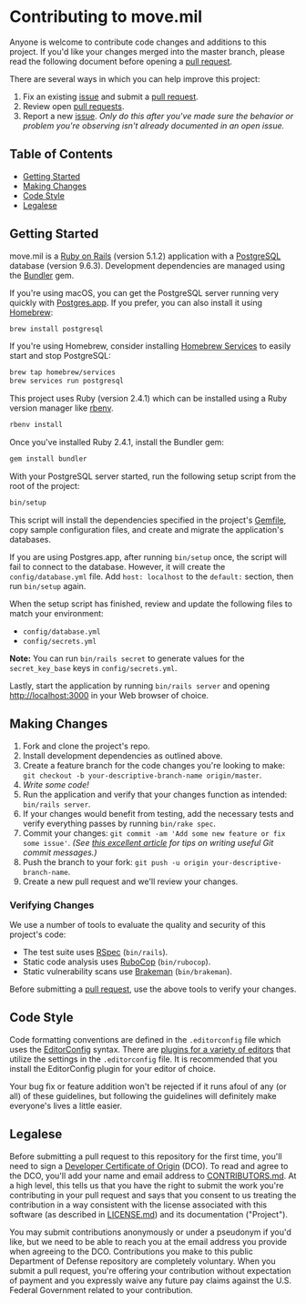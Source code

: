 # Contributing to move.mil

Anyone is welcome to contribute code changes and additions to this project. If you'd like your changes merged into the master branch, please read the following document before opening a [pull request][pulls].

There are several ways in which you can help improve this project:

1. Fix an existing [issue][issues] and submit a [pull request][pulls].
1. Review open [pull requests][pulls].
1. Report a new [issue][issues]. _Only do this after you've made sure the behavior or problem you're observing isn't already documented in an open issue._

## Table of Contents

- [Getting Started](#getting-started)
- [Making Changes](#making-changes)
- [Code Style](#code-style)
- [Legalese](#legalese)

## Getting Started

move.mil is a [Ruby on Rails](http://rubyonrails.org) (version 5.1.2) application with a [PostgreSQL](https://www.postgresql.org) database (version 9.6.3). Development dependencies are managed using the [Bundler](http://bundler.io/) gem.

If you're using macOS, you can get the PostgreSQL server running very quickly with [Postgres.app](https://postgresapp.com/). If you prefer, you can also install it using [Homebrew](https://brew.sh):

```sh
brew install postgresql
```

If you're using Homebrew, consider installing [Homebrew Services](https://github.com/Homebrew/homebrew-services) to easily start and stop PostgreSQL:

```sh
brew tap homebrew/services
brew services run postgresql
```

This project uses Ruby (version 2.4.1) which can be installed using a Ruby version manager like [rbenv](https://github.com/rbenv/rbenv).

```sh
rbenv install
```

Once you've installed Ruby 2.4.1, install the Bundler gem:

```sh
gem install bundler
```

With your PostgreSQL server started, run the following setup script from the root of the project:

```sh
bin/setup
```

This script will install the dependencies specified in the project's [Gemfile][gemfile], copy sample configuration files, and create and migrate the application's databases.

If you are using Postgres.app, after running `bin/setup` once, the script will fail to connect to the database. However, it will create the `config/database.yml` file. Add `host: localhost` to the `default:` section, then
run `bin/setup` again.

When the setup script has finished, review and update the following files to match your environment:

- `config/database.yml`
- `config/secrets.yml`

**Note:** You can run `bin/rails secret` to generate values for the `secret_key_base` keys in `config/secrets.yml`.

Lastly, start the application by running `bin/rails server` and opening [http://localhost:3000](http://localhost:3000) in your Web browser of choice.

## Making Changes

1. Fork and clone the project's repo.
1. Install development dependencies as outlined above.
1. Create a feature branch for the code changes you're looking to make: `git checkout -b your-descriptive-branch-name origin/master`.
1. _Write some code!_
1. Run the application and verify that your changes function as intended: `bin/rails server`.
1. If your changes would benefit from testing, add the necessary tests and verify everything passes by running `bin/rake spec`.
1. Commit your changes: `git commit -am 'Add some new feature or fix some issue'`. _(See [this excellent article](https://chris.beams.io/posts/git-commit/) for tips on writing useful Git commit messages.)_
1. Push the branch to your fork: `git push -u origin your-descriptive-branch-name`.
1. Create a new pull request and we'll review your changes.

### Verifying Changes

We use a number of tools to evaluate the quality and security of this project's code:

- The test suite uses [RSpec](http://rspec.info) (`bin/rails`).
- Static code analysis uses [RuboCop](https://github.com/bbatsov/rubocop) (`bin/rubocop`).
- Static vulnerability scans use [Brakeman](http://brakemanscanner.org) (`bin/brakeman`).

Before submitting a [pull request][pulls], use the above tools to verify your changes.

## Code Style

Code formatting conventions are defined in the `.editorconfig` file which uses the [EditorConfig](http://editorconfig.org/) syntax. There are [plugins for a variety of editors](http://editorconfig.org/#download) that utilize the settings in the `.editorconfig` file. It is recommended that you install the EditorConfig plugin for your editor of choice.

Your bug fix or feature addition won't be rejected if it runs afoul of any (or all) of these guidelines, but following the guidelines will definitely make everyone's lives a little easier.

## Legalese

Before submitting a pull request to this repository for the first time, you'll need to sign a [Developer Certificate of Origin](https://developercertificate.org/) (DCO). To read and agree to the DCO, you'll add your name and email address to [CONTRIBUTORS.md][contributors]. At a high level, this tells us that you have the right to submit the work you're contributing in your pull request and says that you consent to us treating the contribution in a way consistent with the license associated with this software (as described in [LICENSE.md][license]) and its documentation ("Project").

You may submit contributions anonymously or under a pseudonym if you'd like, but we need to be able to reach you at the email address you provide when agreeing to the DCO. Contributions you make to this public Department of Defense repository are completely voluntary. When you submit a pull request, you're offering your contribution without expectation of payment and you expressly waive any future pay claims against the U.S. Federal Government related to your contribution.

[contributors]: https://github.com/deptofdefense/move.mil/blob/master/CONTRIBUTORS.md
[gemfile]: https://github.com/deptofdefense/move.mil/blob/master/Gemfile
[issues]: https://github.com/deptofdefense/move.mil/issues
[license]: https://github.com/deptofdefense/move.mil/blob/master/LICENSE.md
[pulls]: https://github.com/deptofdefense/move.mil/pulls
